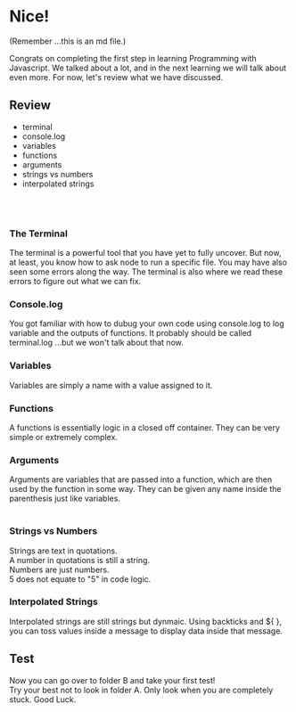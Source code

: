 <h1>Nice!</h1>

(Remember ...this is an md file.)

Congrats on completing the first step in learning Programming with Javascript. We talked about a lot, and in the next learning we will talk about even more. For now, let's review what we have discussed. </br>

<h2>Review</h2>

- terminal
- console.log
- variables
- functions
- arguments
- strings vs numbers
- interpolated strings

</br>
</br>
<h3>The Terminal</h3>

The terminal is a powerful tool that you have yet to fully uncover. But now, at least, you know how to ask node to run a specific file. You may have also seen some errors along the way. The terminal is also where we read these errors to figure out what we can fix.</br>


<h3>Console.log</h3>

You got familiar with how to dubug your own code using console.log to log variable and the outputs of functions. It probably should be called terminal.log ...but we won't talk about that now.</br>

<h3>Variables</h3>

Variables are simply a name with a value assigned to it. 
</br>

<h3>Functions</h3>

A functions is essentially logic in a closed off container. 
They can be very simple or extremely complex.
</br>

<h3>Arguments</h3>
Arguments are variables that are passed into a function, which are then used by the function in some way.
They can be given any name inside the parenthesis just like variables.
</br>
</br>
<h3>Strings vs Numbers</h3>

Strings are text in quotations. </br>
A number in quotations is still a string.</br>
Numbers are just numbers.</br>
5 does not equate to "5" in code logic.
</br>

<h3>Interpolated Strings</h3>

Interpolated strings are still strings but dynmaic.
Using backticks and ${ }, you can toss values inside a message to display data inside that message.
</br>

<h2>Test</h2>

Now you can go over to folder B and take your first test! </br>
Try your best not to look in folder A.
Only look when you are completely stuck.
Good Luck.


